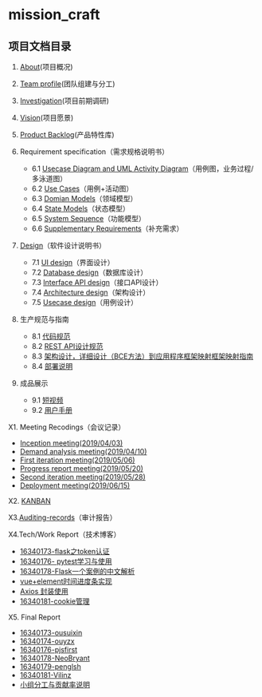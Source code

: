 # mission_craft

## 项目文档目录

1. [About](https://sysuswsad.github.io/mission_craft/Introduction.html)(项目概况)
2. [Team profile](https://sysuswsad.github.io/mission_craft/Team.html)(团队组建与分工)
3. [Investigation](https://sysuswsad.github.io/mission_craft/Investigation.html)(项目前期调研)

4. [Vision](https://sysuswsad.github.io/mission_craft/Vision.html)(项目愿景)

5. [Product Backlog](https://sysuswsad.github.io/mission_craft/ProductBacklog.html)(产品特性库)

6. Requirement specification（需求规格说明书）
   - 6.1 [Usecase Diagram and UML Activity Diagram](https://sysuswsad.github.io/mission_craft/UMLActivityDiagram.html)（用例图，业务过程/多泳道图）
   - 6.2 [Use Cases](https://sysuswsad.github.io/mission_craft/use_cases.html)（用例+活动图）
   - 6.3 [Domian Models](https://sysuswsad.github.io/mission_craft/DomainModels.html)（领域模型）
   - 6.4 [State Models](https://sysuswsad.github.io/mission_craft/StateModel.html)（状态模型）
   - 6.5  [System Sequence](https://sysuswsad.github.io/mission_craft/SystemSequenceDiagram.html)（功能模型）
   - 6.6 [Supplementary Requirements](https://sysuswsad.github.io/mission_craft/SR.html)（补充需求）

7. [Design](https://sysuswsad.github.io/mission_craft/SD.html)（软件设计说明书）
   - 7.1 [UI design](https://sysuswsad.github.io/mission_craft/UI_design.html)（界面设计）
   - 7.2 [Database design](https://sysuswsad.github.io/mission_craft/DatabaseDesign.html)（数据库设计）
   - 7.3 [Interface API design](https://sysuswsad.github.io/mission_craft/api.html)（接口API设计）
   - 7.4 [Architecture design](https://sysuswsad.github.io/mission_craft/Architecture_design.html)（架构设计）
   - 7.5 [Usecase design](https://sysuswsad.github.io/mission_craft/UseCaseDesign.html)（用例设计）

8. 生产规范与指南
   - 8.1 [代码规范](https://sysuswsad.github.io/mission_craft/CodeStandard.html)
   - 8.2 [REST API设计规范](https://sysuswsad.github.io/mission_craft/REST_API.html)
   - 8.3 [架构设计，详细设计（BCE方法）到应用程序框架映射框架映射指南](https://sysuswsad.github.io/mission_craft/architecture.html)
   - 8.4 [部署说明](https://sysuswsad.github.io/mission_craft/deployment_doc.html)

9. 成品展示
   - 9.1 [短视频](https://www.bilibili.com/video/av56942328)
   - 9.2 [用户手册](https://sysuswsad.github.io/mission_craft/用户手册.html)

X1. Meeting Recodings（会议记录）

- [Inception meeting(2019/04/03)](https://sysuswsad.github.io/mission_craft/meeting_0.html)
- [Demand analysis meeting(2019/04/10)](https://sysuswsad.github.io/mission_craft/meeting_1.html)
- [First iteration meeting(2019/05/06)](https://sysuswsad.github.io/mission_craft/meeting_2.html)
- [Progress report meeting(2019/05/20)](https://sysuswsad.github.io/mission_craft/meeting_3.html)
- [Second iteration meeting(2019/05/28)](https://sysuswsad.github.io/mission_craft/meeting_4.html)
- [Deployment meeting(2019/06/15)](https://sysuswsad.github.io/mission_craft/meeting_5.html)



X2. [KANBAN](<https://github.com/sysuswsad/mission_craft/projects>)



X3.[Auditing-records](https://sysuswsad.github.io/mission_craft/auditing.html)（审计报告）



X4.Tech/Work Report（技术博客）

- [16340173-flask之token认证](https://sysuswsad.github.io/mission_craft/16340173-blog.html)
- [16340176- pytest学习与使用](https://blog.captainp.cn/2019/05/23/pytest/)
- [16340178-Flask一个案例的中文解析](https://blog.csdn.net/qq_38789531/article/details/93863113)
- [vue+element时间进度条实现](https://penglsh.github.io/2019/06/28/vue+element时间进度条实现/)
- [Axios 封装使用](https://sysuswsad.github.io/mission_craft/16340174_ouyzx.html)
- [16340181-cookie管理](https://vilin.club/2019/06/26/%E4%BD%BF%E7%94%A8vue-cookies%E5%AE%9E%E7%8E%B0%E8%87%AA%E5%8A%A8%E7%99%BB%E9%99%86/)

X5. Final Report

- [16340173-ousuixin](https://sysuswsad.github.io/mission_craft/16340173-ousuixin.html)
- [16340174-ouyzx](https://sysuswsad.github.io/mission_craft/16340174_ouyzx_finalreport.html)
- [16340176-pjsfirst](https://sysuswsad.github.io/mission_craft/16340176_pjsfirst.html)
- [16340178-NeoBryant](https://sysuswsad.github.io/mission_craft/16340178_finalreport.html)
- [16340179-penglsh](https://sysuswsad.github.io/mission_craft/16340179_penglsh.html)
- [16340181-Vilinz](https://vilin.club/2019/06/27/%E7%B3%BB%E7%BB%9F%E5%88%86%E6%9E%90%E4%B8%8E%E8%AE%BE%E8%AE%A1%E6%80%BB%E7%BB%93/)
- [小组分工与贡献率说明](https://sysuswsad.github.io/mission_craft/team_summary.html)
